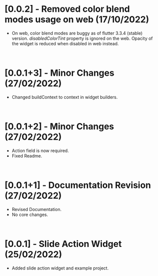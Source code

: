 # [0.0.2] - Removed color blend modes usage on web (17/10/2022)

- On web, color blend modes are buggy as of flutter 3.3.4 (stable) version. _disabledColorTint_ property is ignored on the web. Opacity of the widget is reduced when disabled in web instead.

<br>

# [0.0.1+3] - Minor Changes (27/02/2022)

- Changed buildContext to context in widget builders.

<br>

# [0.0.1+2] - Minor Changes (27/02/2022)

- Action field is now required.
- Fixed Readme.

<br>

# [0.0.1+1] - Documentation Revision (27/02/2022)

- Revised Documentation.
- No core changes.

<br>

# [0.0.1] - Slide Action Widget (25/02/2022)

- Added slide action widget and example project.
